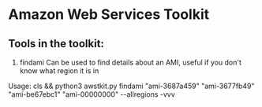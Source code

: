 # Amazon Web Services Toolkit

## Tools in the toolkit:
1. findami Can be used to find details about an AMI, useful if you don't know what region it is in

Usage:
    cls && python3 awstkit.py findami "ami-3687a459" "ami-3677fb49" "ami-be67ebc1" "ami-00000000" --allregions -vvv
